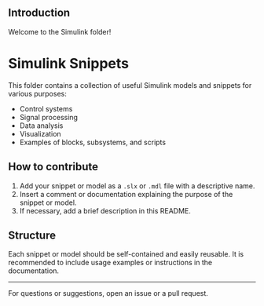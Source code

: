 ## Introduction

Welcome to the Simulink folder!

# Simulink Snippets

This folder contains a collection of useful Simulink models and snippets for various purposes:

- Control systems
- Signal processing
- Data analysis
- Visualization
- Examples of blocks, subsystems, and scripts

## How to contribute

1. Add your snippet or model as a `.slx` or `.mdl` file with a descriptive name.
2. Insert a comment or documentation explaining the purpose of the snippet or model.
3. If necessary, add a brief description in this README.

## Structure

Each snippet or model should be self-contained and easily reusable. It is recommended to include usage examples or instructions in the documentation.

---

For questions or suggestions, open an issue or a pull request.